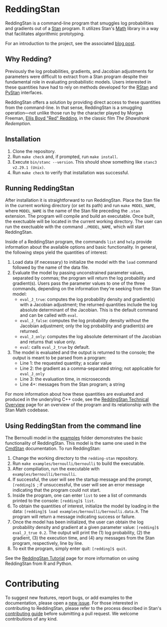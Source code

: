 # ReddingStan

ReddingStan is a command-line program that smuggles log probabilities and gradients out of a [Stan](https://mc-stan.org/) program. It utilizes Stan's [Math](https://arxiv.org/abs/1509.07164) library in a way that facilitates algorithmic prototyping. 

For an introduction to the project, see the associated [blog post](https://bayesianops.medium.com/smuggling-log-probability-and-gradients-out-of-stan-programs-reddingstan-ff94afc56f5e).

## Why Redding?  

Previously the log probabilities, gradients, and Jacobian adjustments for parameters were difficult to extract from a Stan program despite their fundamental role in evaluating probabilistic models. Users interested in these quantities have had to rely on methods developed for the [RStan](https://mc-stan.org/users/interfaces/rstan.html) and [PyStan](https://mc-stan.org/users/interfaces/pystan.html) interfaces.  

ReddingStan offers a solution by providing direct access to these quantities from the command-line. In that sense, ReddingStan is a smuggling operation&mdash;not unlike those run by the character played by Morgan Freeman, [Ellis Boyd "Red" Redding](https://shawshank.fandom.com/wiki/Ellis_Boyd_%27Red%27_Redding), in the classic film *The Shawshank Redemption*.


## Installation

1. Clone the repository.
2. Run `make check` and, if prompted, run `make install`.
3. Execute `bin/stanc --version`. This should show something like `stanc3 v2.29.1 (Unix)`.
4. Run `make check` to verify that installation was successful. 


## Running ReddingStan

After installation it is straightforward to run ReddingStan. Place the Stan file in the current working directory (or set its path) and run `make MODEL_NAME`, where `MODEL_NAME` is the name of the Stan file preceding the `.stan` extension. The program will compile and build an executable. Once built, the exectuable will be located in the current working directory. The user can run the exectuable with the command `./MODEL_NAME`, which will start ReddingStan. 

Inside of a ReddingStan program, the commands `list` and `help` provide information about the available options and basic functionality. In general, the following steps yield the quantities of interest: 

1. Load data (if necessary) to initialize the model with the `load` command followed by the name of the data file.  
2. Evaluate the model by passing unconstrained parameter values, separated by commas; the program will return the log probability and gradient(s). Users pass the parameter values to one of the three commands, depending on the information they're seeking from the Stan model:
    - `eval_J_true`: computes the log probability density and gradient(s) with a Jacobian adjustment; the returned quantities include the log absolute determinant of the Jacobian. This is the default command and can be called with `eval`.
    - `eval_J_false`: computes the log probability density without the Jacobian adjustment; only the log probability and gradient(s) are returned.
    - `eval_J_only`: computes the log absolute determinant of the Jacobian and returns that value only.
    - `eval`: calls `eval_J_true` by default.
3. The model is evaluated and the output is returned to the console; the output is meant to be parsed from a program: 
    - Line 1: the requested quantity; a scalar value 
    - Line 2: the gradient as a comma-separated string; not applicable for `eval_J_only`
    - Line 3: the evaluation time, in microseconds
    - Line 4+: messages from the Stan program; a string

For more information about how these quantities are evaluated and produced in the underyling C++ code, see the [ReddingStan Technical Overview](/src/redding_overview.md) page for an overview of the program and its relationship with the Stan Math codebase.

## Using ReddingStan from the command line  

The Bernoulli model in the [examples](/examples/bernoulli) folder demonstrates the basic functionality of ReddingStan. This model is the same one used in the [CmdStan](https://github.com/stan-dev/cmdstan) documentation. To run ReddingStan:

1. Change the working directory to the `redding-stan` repository.
2. Run `make examples/bernoulli/bernoulli` to build the executable.
3. After compiliation, run the executable with `examples/bernoulli/bernoulli`.
4. If successful, the user will see the startup message and the prompt, `[redding]$ `; if unsuccessful, the user will see an error message indicating that the program could not start.
5. Inside the program, one can enter `list` to see a list of commands printed to the console: `[redding]$ list`.
6. To obtain the quantities of interest, initialize the model by loading in the data: `[redding]$ load examples/bernoulli/bernoulli.data.R`. The program will return a message indicating success or failure. 
7. Once the model has been initialized, the user can obtain the log probability density and gradient at a given parameter value: `[redding]$ eval_J_true 0.2`. The output will print the (1) log probability, (2) the gradient, (3) the execution time, and (4) any messages from the Stan program, respectively, line by line. 
8. To exit the program, simply enter quit: `[redding]$ quit`.

See the [ReddingStan Tutorial](/examples/demo.md) page for more information on using ReddingStan from R and Python. 

# Contributing

To suggest new features, report bugs, or add examples to the documentation, please open a [new issue](https://github.com/dmuck/redding-stan/issues). For those interested in contributing to ReddingStan, please refer to the process described in Stan's [contributing guide](https://github.com/stan-dev/stan/wiki) before submitting a pull request. We welcome contributions of any kind. 


